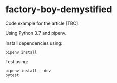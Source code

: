 factory-boy-demystified
===

Code example for the article [TBC].

Using Python 3.7 and pipenv.

Install dependencies using:

```shell script
pipenv install
```

Test using:

```shell script
pipenv install --dev
pytest
```
